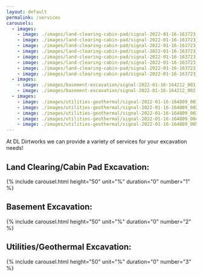 ```yaml
---
layout: default
permalink: /services
carousels:
  - images:
    - image: ./images/land-clearing-cabin-pad/signal-2022-01-16-163723_001.jpeg 
    - image: ./images/land-clearing-cabin-pad/signal-2022-01-16-163723_002.jpeg 
    - image: ./images/land-clearing-cabin-pad/signal-2022-01-16-163723_003.jpeg 
    - image: ./images/land-clearing-cabin-pad/signal-2022-01-16-163723_004.jpeg 
    - image: ./images/land-clearing-cabin-pad/signal-2022-01-16-163723_005.jpeg 
    - image: ./images/land-clearing-cabin-pad/signal-2022-01-16-163723_006.jpeg 
    - image: ./images/land-clearing-cabin-pad/signal-2022-01-16-163723_007.jpeg 
    - image: ./images/land-clearing-cabin-pad/signal-2022-01-16-163723_008.jpeg 
  - images:
    - image: ./images/basement-excavation/signal-2022-01-16-164212_001.jpeg
    - image: ./images/basement-excavation/signal-2022-01-16-164212_002.jpeg
  - images:
    - image: ./images/utilities-geothermal/signal-2022-01-16-164809_001.jpeg
    - image: ./images/utilities-geothermal/signal-2022-01-16-164809_002.jpeg
    - image: ./images/utilities-geothermal/signal-2022-01-16-164809_003.jpeg
    - image: ./images/utilities-geothermal/signal-2022-01-16-164809_004.jpeg
    - image: ./images/utilities-geothermal/signal-2022-01-16-164809_005.jpeg
---
```


At DL Dirtworks we can provide a variety of services for your excavation needs!

## Land Clearing/Cabin Pad Excavation:
{% include carousel.html height="50" unit="%" duration="0" number="1" %}

## Basement Excavation:
{% include carousel.html height="50" unit="%" duration="0" number="2" %}

## Utilities/Geothermal Excavation:
{% include carousel.html height="50" unit="%" duration="0" number="3" %}
